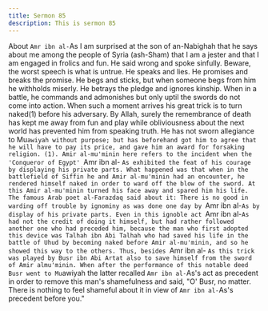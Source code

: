 ```yaml
---
title: Sermon 85
description: This is sermon 85
---
```


About `Amr ibn al-`As
I am surprised at the son of an-Nabighah that he says about me among the people of Syria
(ash-Sham) that I am a jester and that I am engaged in frolics and fun. He said wrong and
spoke sinfully. Beware, the worst speech is what is untrue. He speaks and lies.
He promises and breaks the promise. He begs and sticks, but when someone begs from him
he withholds miserly. He betrays the pledge and ignores kinship.
When in a battle, he commands and admonishes but only uptil the swords do not come into
action. When such a moment arrives his great trick is to turn naked(1) before his adversary.
By Allah, surely the remembrance of death has kept me away from fun and play while
obliviousness about the next world has prevented him from speaking truth.
He has not sworn allegiance to Mu`awiyah without purpose; but has beforehand got him to
agree that he will have to pay its price, and gave him an award for forsaking religion.
(1). Amir al-mu'minin here refers to the incident when the 'Conqueror of Egypt' `Amr ibn al-
`As exhibited the feat of his courage by displaying his private parts. What happened was that
when in the battlefield of Siffin he and Amir al-mu'minin had an encounter, he rendered himself
naked in order to ward off the blow of the sword. At this Amir al-mu'minin turned his face
away and spared him his life. The famous Arab poet al-Farazdaq said about it:
There is no good in warding off trouble by ignominy as was done one day by
`Amr ibn al-`As by display of his private parts.
Even in this ignoble act `Amr ibn al-`As had not the credit of doing it himself, but had rather
followed another one who had preceded him, because the man who first adopted this device
was Talhah ibn Abi Talhah who had saved his life in the battle of Uhud by becoming naked
before Amir al-mu'minin, and so he showed this way to the others. Thus, besides `Amr ibn al-
`As this trick was played by Busr ibn Abi Artat also to save himself from the sword of Amir almu'minin.
When after the performance of this notable deed Busr went to Mu`awiyah the latter recalled
`Amr ibn al-`As's act as precedent in order to remove this man's shamefulness and said, "O'
Busr, no matter. There is nothing to feel shameful about it in view of `Amr ibn al-`As's
precedent before you."